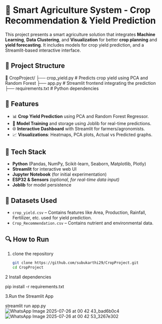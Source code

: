 # 🌾 Smart Agriculture System - Crop Recommendation & Yield Prediction

This project presents a smart agriculture solution that integrates **Machine Learning**, **Data Clustering**, and **Visualization** for better **crop planning** and **yield forecasting**. It includes models for crop yield prediction, and a Streamlit-based interactive interface.

## 📂 Project Structure

📁 CropProject/
├── crop_yield.py # Predicts crop yield using PCA and Random Forest
├── app.py # Streamlit frontend integrating the prediction
├── requirements.txt # Python dependencies


## 🚀 Features

- 📊 **Crop Yield Prediction** using PCA and Random Forest Regressor.
- 🧠 **Model Training** and storage using Joblib for real-time predictions.
- 🌐 **Interactive Dashboard** with Streamlit for farmers/agronomists.
- 📈 **Visualizations**: Heatmaps, PCA plots, Actual vs Predicted graphs.

## 📌 Tech Stack

- **Python** (Pandas, NumPy, Scikit-learn, Seaborn, Matplotlib, Plotly)
- **Streamlit** for interactive web UI
- **Jupyter Notebook** (for initial experimentation)
- **ESP32 & Sensors** *(optional, for real-time data input)*
- **Joblib** for model persistence

## 📁 Datasets Used

- `crop_yield.csv` – Contains features like Area, Production, Rainfall, Fertilizer, etc. used for yield prediction.
- `Crop_Recommendation.csv` – Contains nutrient and environmental data.

## 🔍 How to Run

1. clone the repository 
   ```bash
   git clone https://github.com/subukarthi29/CropProject.git
   cd CropProject
2   Install dependencies

pip install -r requirements.txt

3.Run the Streamlit App

streamlit run app.py
![WhatsApp Image 2025-07-26 at 00 42 43_bad6b0c4](https://github.com/user-attachments/assets/6b367139-30b6-4288-85e1-ba5254ba2527)
![WhatsApp Image 2025-07-26 at 00 42 53_3267e302](https://github.com/user-attachments/assets/5962c61a-6cd8-4417-8ae5-7ae3fcf3b284)







